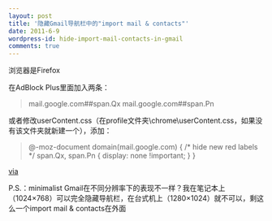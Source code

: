```yaml
---
layout: post
title: '隐藏Gmail导航栏中的"import mail & contacts"'
date: 2011-6-9
wordpress-id: hide-import-mail-contacts-in-gmail
comments: true
---
```

浏览器是Firefox

在AdBlock Plus里面加入两条：
<blockquote>mail.google.com##span.Qx
mail.google.com##span.Pn</blockquote>
或者修改userContent.css（在profile文件夹\chrome\userContent.css，如果没有该文件夹就新建一个），添加：
<blockquote>@-moz-document domain(mail.google.com) {
/* hide new red labels */
span.Qx, span.Pn {
display: none !important;
}
}</blockquote>
<a href="http://www.google.com/support/forum/p/gmail/thread?tid=28abbd5f0a113dc9&amp;hl=en" target="_blank">via </a>

P.S.：minimalist Gmail在不同分辨率下的表现不一样？我在笔记本上（1024×768）可以完全隐藏导航栏，在台式机上（1280×1024）就不可以，剩这么一个import mail &amp; contacts在外面
